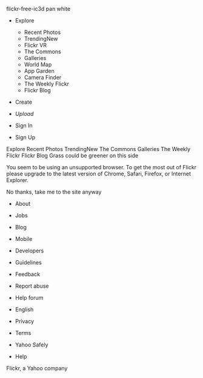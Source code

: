 flickr-free-ic3d pan white

*   Explore
    *   Recent Photos
    *   TrendingNew
    *   Flickr VR
    *   The Commons
    *   Galleries
    *   World Map
    *   App Garden
    *   Camera Finder
    *   The Weekly Flickr
    *   Flickr Blog
*   Create

*   _Upload_
*   Sign In
*   Sign Up

Explore Recent Photos TrendingNew The Commons Galleries The Weekly Flickr Flickr Blog Grass could be greener on this side

You seem to be using an unsupported browser. To get the most out of Flickr please upgrade to the latest version of Chrome, Safari, Firefox, or Internet Explorer.

No thanks, take me to the site anyway

*   About
*   Jobs
*   Blog
*   Mobile
*   Developers
*   Guidelines
*   Feedback
*   Report abuse
*   Help forum
*   English

*   Privacy
*   Terms
*   Yahoo Safely
*   Help

Flickr, a Yahoo company